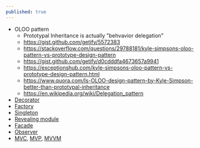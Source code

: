 ```yaml
---
published: true
---
```

- OLOO pattern
    - Prototypal Inheritance is actually "behvavior delegation"
    - https://gist.github.com/getify/5572383
    - https://stackoverflow.com/questions/29788181/kyle-simpsons-oloo-pattern-vs-prototype-design-pattern
    - https://gist.github.com/getify/d0cdddfa4673657a9941
    - https://exceptionshub.com/kyle-simpsons-oloo-pattern-vs-prototype-design-pattern.html
    - https://www.quora.com/Is-OLOO-design-pattern-by-Kyle-Simpson-better-than-prototypal-inheritance
    - https://en.wikipedia.org/wiki/Delegation_pattern
- [Decorator](https://addyosmani.com/resources/essentialjsdesignpatterns/book/#decoratorpatternjavascript)
- [Factory](https://addyosmani.com/resources/essentialjsdesignpatterns/book/#factorypatternjavascript)
- [Singleton](https://addyosmani.com/resources/essentialjsdesignpatterns/book/#singletonpatternjavascript)
- [Revealing module](https://addyosmani.com/resources/essentialjsdesignpatterns/book/#revealingmodulepatternjavascript)
- [Facade](https://addyosmani.com/resources/essentialjsdesignpatterns/book/#facadepatternjavascript)
- [Observer](https://addyosmani.com/resources/essentialjsdesignpatterns/book/#observerpatternjavascript)
- [MVC](https://addyosmani.com/resources/essentialjsdesignpatterns/book/#detailmvc), [MVP](https://addyosmani.com/resources/essentialjsdesignpatterns/book/#detailmvp), [MVVM](https://addyosmani.com/resources/essentialjsdesignpatterns/book/#detailmvvm)